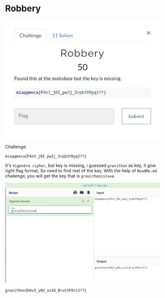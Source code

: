 # Robbery

![](img/1.png)

Challenge:
```
miaqqmoca{P4n3_j0I_pw3j_Srpb3Y0yq3??}
```

It's `Vigenère cipher`, but key is missing, i guessed `gravithon` as key, it give right flag format, So need to find rest of the key.
With the help of `ReadMe.md` challenge, you will get the key that is `gravithonislove`.

![](img/2.png)

```
gravithon{H4v3_y0U_us3d_Brut3F0rc3??}
```
